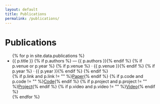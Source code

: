 ```yaml
---
layout: default
title: Publications
permalink: /publications/
---
```


# Publications

<ul class="pubs">
{% for p in site.data.publications %}
  <li class="pub">
    <div class="pub-main">
      <span class="pub-title">{{ p.title }}</span>
      {% if p.authors %}<span class="pub-meta"> — {{ p.authors }}</span>{% endif %}
      {% if p.venue or p.year %}
        <span class="pub-meta">
          {% if p.venue %} · {{ p.venue }}{% endif %}
          {% if p.year %} · {{ p.year }}{% endif %}
        </span>
      {% endif %}
    </div>
    <div class="btn-row">
      {% if p.link and p.link != "" %}<a class="btn-pill" href="{{ p.link }}" target="_blank" rel="noopener">Paper</a>{% endif %}
      {% if p.code and p.code != "" %}<a class="btn-pill" href="{{ p.code }}" target="_blank" rel="noopener">Code</a>{% endif %}
      {% if p.project and p.project != "" %}<a class="btn-pill" href="{{ p.project }}" target="_blank" rel="noopener">Project</a>{% endif %}
      {% if p.video and p.video != "" %}<a class="btn-pill" href="{{ p.video }}" target="_blank" rel="noopener">Video</a>{% endif %}
    </div>
  </li>
{% endfor %}
</ul>
